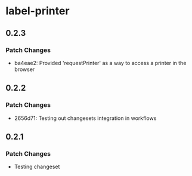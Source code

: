 # label-printer

## 0.2.3

### Patch Changes

- ba4eae2: Provided 'requestPrinter' as a way to access a printer in the browser

## 0.2.2

### Patch Changes

- 2656d71: Testing out changesets integration in workflows

## 0.2.1

### Patch Changes

- Testing changeset
